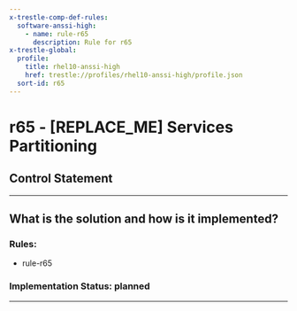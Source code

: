 ```yaml
---
x-trestle-comp-def-rules:
  software-anssi-high:
    - name: rule-r65
      description: Rule for r65
x-trestle-global:
  profile:
    title: rhel10-anssi-high
    href: trestle://profiles/rhel10-anssi-high/profile.json
  sort-id: r65
---
```


# r65 - \[REPLACE_ME\] Services Partitioning

## Control Statement

______________________________________________________________________

## What is the solution and how is it implemented?

<!-- For implementation status enter one of: implemented, partial, planned, alternative, not-applicable -->

<!-- Note that the list of rules under ### Rules: is read-only and changes will not be captured after assembly to JSON -->

<!-- Add control implementation description here for control: r65 -->

### Rules:

  - rule-r65

### Implementation Status: planned

______________________________________________________________________
